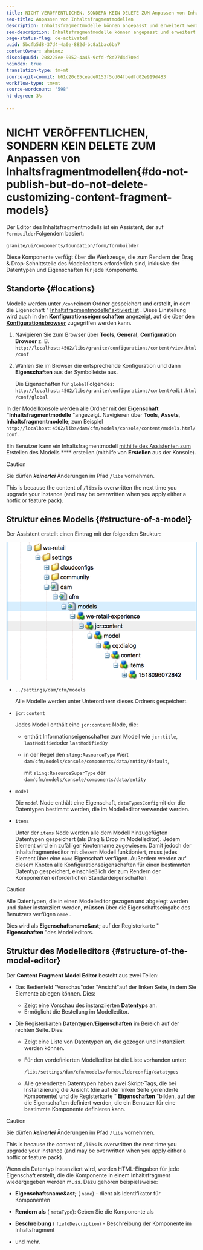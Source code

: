 ```yaml
---
title: NICHT VERÖFFENTLICHEN, SONDERN KEIN DELETE ZUM Anpassen von Inhaltsfragmentmodellen
seo-title: Anpassen von Inhaltsfragmentmodellen
description: Inhaltsfragmentmodelle können angepasst und erweitert werden.
seo-description: Inhaltsfragmentmodelle können angepasst und erweitert werden.
page-status-flag: de-activated
uuid: 5bcfb5d8-37d4-4a0e-882d-bc8a1bac6ba7
contentOwner: aheimoz
discoiquuid: 208225ee-9052-4a45-9cfd-f8d27d4d70ed
noindex: true
translation-type: tm+mt
source-git-commit: b61c20c65ceade0153f5cd04fbedfd02e919d483
workflow-type: tm+mt
source-wordcount: '598'
ht-degree: 3%

---
```



# NICHT VERÖFFENTLICHEN, SONDERN KEIN DELETE ZUM Anpassen von Inhaltsfragmentmodellen{#do-not-publish-but-do-not-delete-customizing-content-fragment-models}

Der Editor des Inhaltsfragmentmodells ist ein Assistent, der auf `Formbuilder`Folgendem basiert:

`granite/ui/components/foundation/form/formbuilder`

Diese Komponente verfügt über die Werkzeuge, die zum Rendern der Drag &amp; Drop-Schnittstelle des Modelleditors erforderlich sind, inklusive der Datentypen und Eigenschaften für jede Komponente.

## Standorte {#locations}

Modelle werden unter `/conf`einem Ordner gespeichert und erstellt, in dem die Eigenschaft &quot; [Inhaltsfragmentmodelle&quot;aktiviert ist](/help/assets/content-fragments-models.md#enable-content-fragment-models) . Diese Einstellung wird auch in den **Konfigurationseigenschaften** angezeigt, auf die über den **[Konfigurationsbrowser](/help/sites-administering/configurations.md)** zugegriffen werden kann.

1. Navigieren Sie zum Browser über **Tools**, **General**, **Configuration Browser** z. B. 
`http://localhost:4502/libs/granite/configurations/content/view.html/conf`

1. Wählen Sie im Browser die entsprechende Konfiguration und dann **Eigenschaften** aus der Symbolleiste aus.

   Die Eigenschaften für `global`Folgendes: `http://localhost:4502/libs/granite/configurations/content/edit.html/conf/global`

In der Modellkonsole werden alle Ordner mit der **Eigenschaft &quot;Inhaltsfragmentmodelle** &quot;angezeigt. Navigieren über **Tools**, **Assets**, **Inhaltsfragmentmodelle**; zum Beispiel `http://localhost:4502/libs/dam/cfm/models/console/content/models.html/conf`.

Ein Benutzer kann ein Inhaltsfragmentmodell [mithilfe des Assistenten zum](/help/assets/content-fragments-models.md#creating-a-content-fragment-model) Erstellen des Modells **** erstellen (mithilfe von **Erstellen** aus der Konsole).

>[!CAUTION]
>
>Sie dürfen ***keinerlei*** Änderungen im Pfad `/libs` vornehmen.
>
>This is because the content of `/libs` is overwritten the next time you upgrade your instance (and may be overwritten when you apply either a hotfix or feature pack).

## Struktur eines Modells {#structure-of-a-model}

Der Assistent erstellt einen Eintrag mit der folgenden Struktur:

![cf-54](assets/cf-54.png)

* `../settings/dam/cfm/models`

   Alle Modelle werden unter Unterordnern dieses Ordners gespeichert.

* `jcr:content`

   Jedes Modell enthält eine `jcr:content` Node, die:

   * enthält Informationseigenschaften zum Modell wie `jcr:title`, `lastModified`oder `lastModifiedBy`
   * in der Regel den `sling:ResourceType` Wert `dam/cfm/models/console/components/data/entity/default`,

      mit `sling:ResourceSuperType` der `dam/cfm/models/console/components/data/entity`

* `model`

   Die `model` Node enthält eine Eigenschaft, `dataTypesConfig`mit der die Datentypen bestimmt werden, die im Modelleditor verwendet werden.

* `items`

   Unter der `items` Node werden alle dem Modell hinzugefügten Datentypen gespeichert (als Drag &amp; Drop im Modelleditor). Jedem Element wird ein zufälliger Knotenname zugewiesen. Damit jedoch der Inhaltsfragmenteditor mit diesem Modell funktioniert, muss jedes Element über eine `name` Eigenschaft verfügen. Außerdem werden auf diesem Knoten alle Konfigurationseigenschaften für einen bestimmten Datentyp gespeichert, einschließlich der zum Rendern der Komponenten erforderlichen Standardeigenschaften.

>[!CAUTION]
>
>Alle Datentypen, die in einen Modelleditor gezogen und abgelegt werden und daher instanziiert werden, **müssen** über die Eigenschaftseingabe des Benutzers verfügen `name` .
>
>Dies wird als **Eigenschaftsname&amp;ast;** auf der Registerkarte &quot; **Eigenschaften** &quot;des Modelleditors.

## Struktur des Modelleditors {#structure-of-the-model-editor}

Der **Content Fragment Model Editor** besteht aus zwei Teilen:

* Das Bedienfeld &quot;Vorschau&quot;oder &quot;Ansicht&quot;auf der linken Seite, in dem Sie Elemente ablegen können. Dies:

   * Zeigt eine Vorschau des instanziierten **Datentyps** an.
   * Ermöglicht die Bestellung im Modelleditor.

* Die Registerkarten **Datentypen**/**Eigenschaften** im Bereich auf der rechten Seite. Dies:

   * Zeigt eine Liste von Datentypen an, die gezogen und instanziiert werden können.
   * Für den vordefinierten Modelleditor ist die Liste vorhanden unter:

      `/libs/settings/dam/cfm/models/formbuilderconfig/datatypes`

      <!-- Please uncomment when file is used
      This node contains all the data types currently supported in the model editor. For more information on how to configure the data types, see [Customizing Data Types for Content Fragment Models](/help/sites-developing/customizing-content-fragment-model-data-types.md).
      -->

   * Alle gerenderten Datentypen haben zwei Skript-Tags, die bei Instanziierung die Ansicht (die auf der linken Seite gerenderte Komponente) und die Registerkarte &quot; **Eigenschaften** &quot;bilden, auf der die Eigenschaften definiert werden, die ein Benutzer für eine bestimmte Komponente definieren kann.

>[!CAUTION]
>
>Sie dürfen ***keinerlei*** Änderungen im Pfad `/libs` vornehmen.
>
>This is because the content of `/libs` is overwritten the next time you upgrade your instance (and may be overwritten when you apply either a hotfix or feature pack).

<!-- Please uncomment when files are used
The properties on the right side define a form that is submitted directly into JCR under `/conf`; see the path in the example [Structure of a Model](/help/sites-developing/customizing-content-fragment-models.md#structure-of-a-model).
-->

Wenn ein Datentyp instanziiert wird, werden HTML-Eingaben für jede Eigenschaft erstellt, die die Komponente in einem Inhaltsfragment wiedergegeben werden muss. Dazu gehören beispielsweise:

* **Eigenschaftsname&amp;ast;** ( `name`) - dient als Identifikator für Komponenten

* **Rendern als** ( `metaType`): Geben Sie die Komponente als

* **Beschreibung** ( `fieldDescription`) - Beschreibung der Komponente im Inhaltsfragment

* und mehr.

